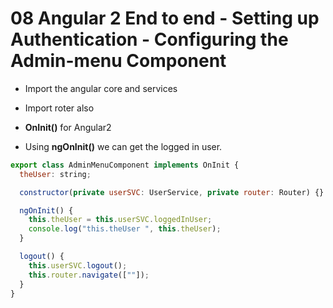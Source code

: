 # 08 Angular 2 End to end - Setting up Authentication - Configuring the Admin-menu Component

- Import the angular core and services
- Import roter also
- **OnInit()** for Angular2

- Using **ngOnInit()** we can get the logged in user.

```javascript
export class AdminMenuComponent implements OnInit {
  theUser: string;

  constructor(private userSVC: UserService, private router: Router) {}

  ngOnInit() {
    this.theUser = this.userSVC.loggedInUser;
    console.log("this.theUser ", this.theUser);
  }

  logout() {
    this.userSVC.logout();
    this.router.navigate([""]);
  }
}
```